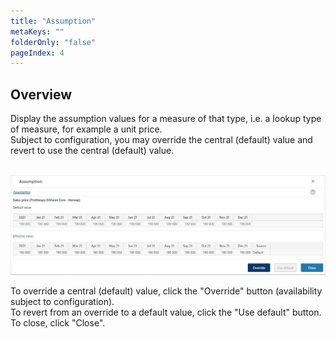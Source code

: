 ```yaml
---
title: "Assumption"
metaKeys: ""
folderOnly: "false"
pageIndex: 4
---
```


## Overview
Display the assumption values for a measure of that type, i.e. a lookup type of measure, for example a unit price.<br/>
Subject to configuration, you may override the central (default) value and revert to use the central (default) value.<br/>
<br/>

![](img/assumption.JPG)

To override a central (default) value, click the "Override" button (availability subject to configuration).<br/>
To revert from an override to a default value, click the "Use default" button.
To close, click "Close".
